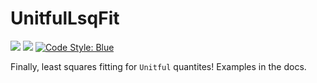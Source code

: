 # UnitfulLsqFit
[![](https://img.shields.io/badge/docs-stable-blue.svg)](https://gustaphe.github.io/UnitfulLsqFit.jl/stable)
[![](https://img.shields.io/badge/docs-dev-blue.svg)](https://gustaphe.github.io/UnitfulLsqFit.jl/dev)
[![Code Style: Blue](https://img.shields.io/badge/code%20style-blue-4495d1.svg)](https://github.com/invenia/BlueStyle)

Finally, least squares fitting for `Unitful` quantites! Examples in the docs.
